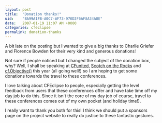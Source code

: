 ```yaml
---
layout: post
title:  "Donation thanks!"
uid:	"8A99A1F8-A0C7-AF73-970D2F6AF8A34A8E"
date:   2007-01-19 11:07 AM +0000
categories: cfeclipse
permalink: donation-thanks
---
```

A bit late on the posting but I wanted to give a big thanks to Charlie Griefer and Florence Bowden for their very kind and generous donations!

Not sure if people noticed but I changed the subject of the donation box, why? Well, I shall be speaking at <a href="http://www.cfunited.com/2007/">CFunited</a>, <a href="http://scotch.scottishcfug.com/">Scotch on the Rocks</a> and <a href="http://www.cfobjective.com/conference/">cf.Objective()</a> this year (all going well!) so I am hoping to get some donations towards the travel to these conferences. 

I love talking about CFEclipse to people, especially getting the level feedback from users that these conferences offer and have take time off my day job to do this. Since it isn't the core of my day job of course, travel to these conferences comes out of my own pocket (and holiday time!). 

I really want to thank you both for this!  I think we should put a sponsors page on the project website to really do justice to these fantastic gestures.